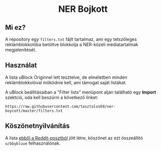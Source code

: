 <h1 align="center">NER Bojkott</h1>

## Mi ez?

A repository egy `filters.txt` fájlt tartalmaz, ami egy tetszőleges reklámblokkolóba betöltve blokkolja a NER-közeli médiatartalmak megjelenítését.

## Használat

A lista uBlock Originnel lett tesztelve, de elméletben minden reklámblokkolóval működnie kell, ami támogat saját listákat.

A uBlock beállításaiban a "Filter lists" menüpont alján található egy **Import** szektció, oda kell beszúrni a következő linket:

```
https://raw.githubusercontent.com/tasztalos69/ner-boycott/master/filters.txt
```

## Köszönetnyilvánítás

A lista [ebből a Reddit-posztból](https://www.reddit.com/r/hungary/comments/1fxe5mb/ha_boycott_akkor_boycott_megpróbáltam_összeszedni/?utm_source=share&utm_medium=web3x&utm_name=web3xcss&utm_term=1&utm_content=share_button) jött létre, köszönet az ezt összeállító `u/bbybluue` felhasználónak.
